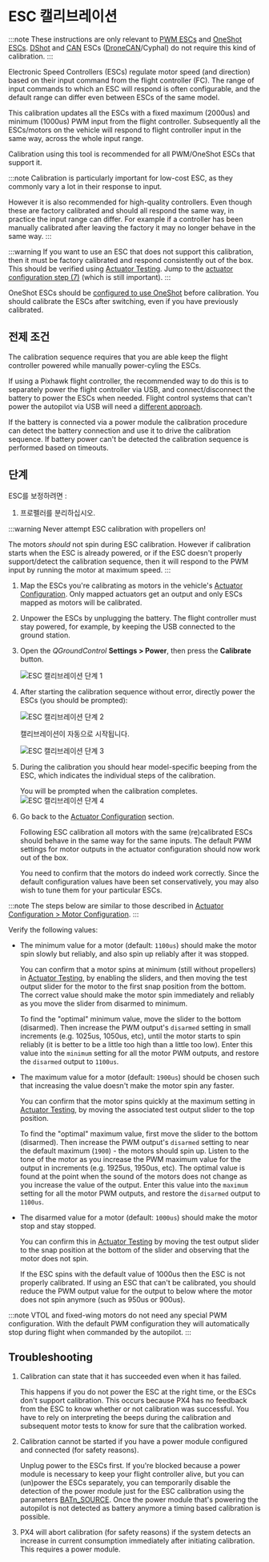 # ESC 캘리브레이션

:::note
These instructions are only relevant to [PWM ESCs](../peripherals/pwm_escs_and_servo.md) and [OneShot ESCs](../peripherals/oneshot.md). [DShot](../peripherals/dshot.md) and [CAN](../can/index.md) ESCs ([DroneCAN](../dronecan/escs.md)/Cyphal) do not require this kind of calibration.
:::

Electronic Speed Controllers (ESCs) regulate motor speed (and direction) based on their input command from the flight controller (FC). The range of input commands to which an ESC will respond is often configurable, and the default range can differ even between ESCs of the same model.

This calibration updates all the ESCs with a fixed maximum (2000us) and minimum (1000us) PWM input from the flight controller. Subsequently all the ESCs/motors on the vehicle will respond to flight controller input in the same way, across the whole input range.

Calibration using this tool is recommended for all PWM/OneShot ESCs that support it.

:::note
Calibration is particularly important for low-cost ESC, as they commonly vary a lot in their response to input.

However it is also recommended for high-quality controllers. Even though these are factory calibrated and should all respond the same way, in practice the input range can differ. For example if a controller has been manually calibrated after leaving the factory it may no longer behave in the same way.
:::

:::warning
If you want to use an ESC that does not support this calibration, then it must be factory calibrated and respond consistently out of the box. This should be verified using [Actuator Testing](../config/actuators.md#actuator-testing). Jump to the [actuator configuration step (7)](#actuatorconfig_step) (which is still important).
:::

OneShot ESCs should be [configured to use OneShot](../peripherals/oneshot.md#px4-configuration) before calibration. You should calibrate the ESCs after switching, even if you have previously calibrated.

## 전제 조건

The calibration sequence requires that you are able keep the flight controller powered while manually power-cyling the ESCs.

If using a Pixhawk flight controller, the recommended way to do this is to separately power the flight controller via USB, and connect/disconnect the battery to power the ESCs when needed. Flight control systems that can't power the autopilot via USB will need a [different approach](#problem_power_module).

If the battery is connected via a power module the calibration procedure can detect the battery connection and use it to drive the calibration sequence. If battery power can't be detected the calibration sequence is performed based on timeouts.

## 단계

ESC를 보정하려면 :

1. 프로펠러를 분리하십시오.

:::warning
Never attempt ESC calibration with propellers on!

   The motors _should_ not spin during ESC calibration. However if calibration starts when the ESC is already powered, or if the ESC doesn't properly support/detect the calibration sequence, then it will respond to the PWM input by running the motor at maximum speed.
:::

1. Map the ESCs you're calibrating as motors in the vehicle's [Actuator Configuration](../config/actuators.md). Only mapped actuators get an output and only ESCs mapped as motors will be calibrated.

1. Unpower the ESCs by unplugging the battery. The flight controller must stay powered, for example, by keeping the USB connected to the ground station.

1. Open the _QGroundControl_ **Settings > Power**, then press the **Calibrate** button.

   ![ESC 캘리브레이션 단계 1](../../assets/qgc/setup/esc/qgc_esc_calibration.png)

1. After starting the calibration sequence without error, directly power the ESCs (you should be prompted):

   ![ESC 캘리브레이션 단계 2](../../assets/qgc/setup/esc/esc_calibration_step_2.png)

   캘리브레이션이 자동으로 시작됩니다.

   ![ESC 캘리브레이션 단계 3](../../assets/qgc/setup/esc/esc_calibration_step_3.png)

1. During the calibration you should hear model-specific beeping from the ESC, which indicates the individual steps of the calibration.

   You will be prompted when the calibration completes.<a id="actuatorconfig_step"></a>
   ![ESC 캘리브레이션 단계 4](../../assets/qgc/setup/esc/esc_calibration_step_4.png)

1. Go back to the [Actuator Configuration](../config/actuators.md) section.

   Following ESC calibration all motors with the same (re)calibrated ESCs should behave in the same way for the same inputs. The default PWM settings for motor outputs in the actuator configuration should now work out of the box.

   You need to confirm that the motors do indeed work correctly. Since the default configuration values have been set conservatively, you may also wish to tune them for your particular ESCs.

:::note
The steps below are similar to those described in [Actuator Configuration > Motor Configuration](../config/actuators.md#motor-configuration).
:::

   Verify the following values:

   - The minimum value for a motor (default: `1100us`) should make the motor spin slowly but reliably, and also spin up reliably after it was stopped.

     You can confirm that a motor spins at minimum (still without propellers) in [Actuator Testing](../config/actuators.md#actuator-testing), by enabling the sliders, and then moving the test output slider for the motor to the first snap position from the bottom. The correct value should make the motor spin immediately and reliably as you move the slider from disarmed to minimum.

     To find the "optimal" minimum value, move the slider to the bottom (disarmed). Then increase the PWM output's `disarmed` setting in small increments (e.g. 1025us, 1050us, etc), until the motor starts to spin reliably (it is better to be a little too high than a little too low). Enter this value into the `minimum` setting for all the motor PWM outputs, and restore the `disarmed` output to `1100us`.

   - The maximum value for a motor (default: `1900us`) should be chosen such that increasing the value doesn't make the motor spin any faster.

     You can confirm that the motor spins quickly at the maximum setting in [Actuator Testing](../config/actuators.md#actuator-testing), by moving the associated test output slider to the top position.

     To find the "optimal" maximum value, first move the slider to the bottom (disarmed). Then increase the PWM output's `disarmed` setting to near the default maximum (`1900`) - the motors should spin up. Listen to the tone of the motor as you increase the PWM maximum value for the output in increments (e.g. 1925us, 1950us, etc). The optimal value is found at the point when the sound of the motors does not change as you increase the value of the output. Enter this value into the `maximum` setting for all the motor PWM outputs, and restore the `disarmed` output to `1100us`.

   - The disarmed value for a motor (default: `1000us`) should make the motor stop and stay stopped.

     You can confirm this in [Actuator Testing](../config/actuators.md#actuator-testing) by moving the test output slider to the snap position at the bottom of the slider and observing that the motor does not spin.

     If the ESC spins with the default value of 1000us then the ESC is not properly calibrated. If using an ESC that can't be calibrated, you should reduce the PWM output value for the output to below where the motor does not spin anymore (such as 950us or 900us).

   :::note
VTOL and fixed-wing motors do not need any special PWM configuration.
With the default PWM configuration they will automatically stop during flight when commanded by the autopilot.
:::

## Troubleshooting

1. Calibration can state that it has succeeded even when it has failed.

   This happens if you do not power the ESC at the right time, or the ESCs don't support calibration. This occurs because PX4 has no feedback from the ESC to know whether or not calibration was successful. You have to rely on interpreting the beeps during the calibration and subsequent motor tests to know for sure that the calibration worked.

   <a id="problem_power_module"></a>

1. Calibration cannot be started if you have a power module configured and connected (for safety reasons).

   Unplug power to the ESCs first. If you're blocked because a power module is necessary to keep your flight controller alive, but you can (un)power the ESCs separately, you can temporarily disable the detection of the power module just for the ESC calibration using the parameters [BATn_SOURCE](../advanced_config/parameter_reference.md#BAT1_SOURCE). Once the power module that's powering the autopilot is not detected as battery anymore a timing based calibration is possible.

1. PX4 will abort calibration (for safety reasons) if the system detects an increase in current consumption immediately after initiating calibration. This requires a power module.
